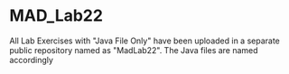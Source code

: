 # MAD_Lab22

All Lab Exercises with "Java File Only" have been uploaded in a separate public repository named as "MadLab22". The Java files are named accordingly
